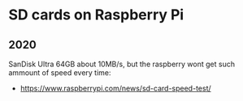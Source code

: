 # SD cards on Raspberry Pi

## 2020

SanDisk Ultra 64GB about 10MB/s, but the raspberry wont get such ammount of speed every time:

* <https://www.raspberrypi.com/news/sd-card-speed-test/>

